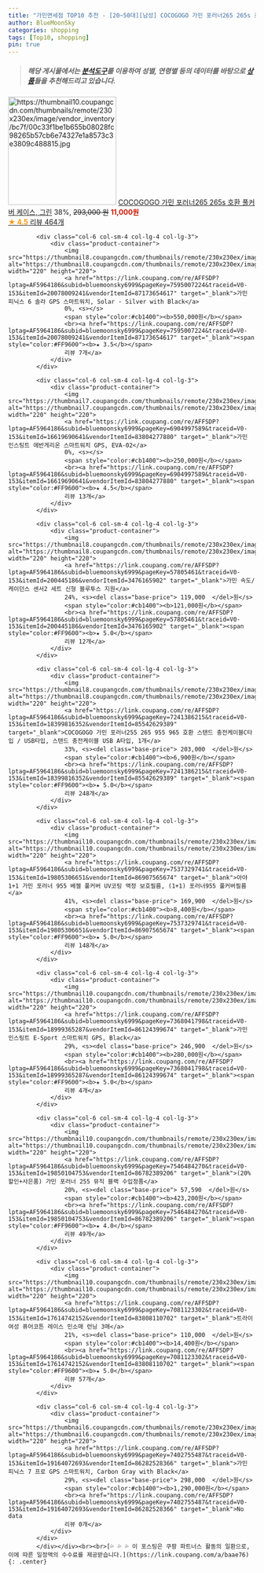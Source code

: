 ```yaml
---
title: "가민면세점 TOP10 추천 - [20~50대][남성] COCOGOGO 가민 포러너265 265s 호환 풀커버 케이스, 그린"
author: BlueMoonSky
categories: shopping
tags: [Top10, shopping]
pin: true
---
```


> ##### 해당 게시물에서는 [**분석도구**](https://itemscout.io/)를 이용하여 **성별**, **연령별** 등의 데이터를 바탕으로 [**상품**](https://link.coupang.com/a/baae76)들을 추천해드리고 있습니다.
<div class="container"><div class="row">
            <div class="col-6 col-sm-4 col-lg-4 col-lg-3">
                <div class="product-container">
                    <img src="https://thumbnail10.coupangcdn.com/thumbnails/remote/230x230ex/image/vendor_inventory/bc7f/00c33f1be1b655b08028fc98265b57cb6e74327e1a8573c3e3809c488815.jpg" alt="https://thumbnail10.coupangcdn.com/thumbnails/remote/230x230ex/image/vendor_inventory/bc7f/00c33f1be1b655b08028fc98265b57cb6e74327e1a8573c3e3809c488815.jpg" width="220" height="220">
                    <a href="https://link.coupang.com/re/AFFSDP?lptag=AF5964186&subid=bluemoonsky6999&pageKey=7242844377&traceid=V0-153&itemId=18407108104&vendorItemId=85549666737" target="_blank">COCOGOGO 가민 포러너265 265s 호환 풀커버 케이스, 그린</a>
                    38%, <s><del class="base-price"> 293,000  </del>원</s> 
                    <span style="color:#cb1400"><b>11,000원</b></span>
                    <br><a href="https://link.coupang.com/re/AFFSDP?lptag=AF5964186&subid=bluemoonsky6999&pageKey=7242844377&traceid=V0-153&itemId=18407108104&vendorItemId=85549666737" target="_blank"><span style="color:#FF9600"><b>★ 4.5</b></span>
                    리뷰 464개</a>
                </div>
            </div>
            
            <div class="col-6 col-sm-4 col-lg-4 col-lg-3">
                <div class="product-container">
                    <img src="https://thumbnail8.coupangcdn.com/thumbnails/remote/230x230ex/image/vendor_inventory/0bde/8ba8328453360fa1e6ad6df96c2fc6032175b459eb1125ce063ff68149b2.png" alt="https://thumbnail8.coupangcdn.com/thumbnails/remote/230x230ex/image/vendor_inventory/0bde/8ba8328453360fa1e6ad6df96c2fc6032175b459eb1125ce063ff68149b2.png" width="220" height="220">
                    <a href="https://link.coupang.com/re/AFFSDP?lptag=AF5964186&subid=bluemoonsky6999&pageKey=7595007224&traceid=V0-153&itemId=20078009241&vendorItemId=87173654617" target="_blank">가민 피닉스 6 솔라 GPS 스마트워치, Solar - Silver with Black</a>
                    0%, <s></s> 
                    <span style="color:#cb1400"><b>550,000원</b></span>
                    <br><a href="https://link.coupang.com/re/AFFSDP?lptag=AF5964186&subid=bluemoonsky6999&pageKey=7595007224&traceid=V0-153&itemId=20078009241&vendorItemId=87173654617" target="_blank"><span style="color:#FF9600"><b>★ 3.5</b></span>
                    리뷰 7개</a>
                </div>
            </div>
            
            <div class="col-6 col-sm-4 col-lg-4 col-lg-3">
                <div class="product-container">
                    <img src="https://thumbnail7.coupangcdn.com/thumbnails/remote/230x230ex/image/vendor_inventory/640b/c5f9ac925a89a3ea6c5defe6fb8b20cdf9487bcc4d9bcd0c07c647a87eb0.jpeg" alt="https://thumbnail7.coupangcdn.com/thumbnails/remote/230x230ex/image/vendor_inventory/640b/c5f9ac925a89a3ea6c5defe6fb8b20cdf9487bcc4d9bcd0c07c647a87eb0.jpeg" width="220" height="220">
                    <a href="https://link.coupang.com/re/AFFSDP?lptag=AF5964186&subid=bluemoonsky6999&pageKey=6904997589&traceid=V0-153&itemId=16619690641&vendorItemId=83804277880" target="_blank">가민 인스팅트 에반게리온 스마트워치 GPS, EVA-02</a>
                    0%, <s></s> 
                    <span style="color:#cb1400"><b>250,000원</b></span>
                    <br><a href="https://link.coupang.com/re/AFFSDP?lptag=AF5964186&subid=bluemoonsky6999&pageKey=6904997589&traceid=V0-153&itemId=16619690641&vendorItemId=83804277880" target="_blank"><span style="color:#FF9600"><b>★ 4.5</b></span>
                    리뷰 13개</a>
                </div>
            </div>
            
            <div class="col-6 col-sm-4 col-lg-4 col-lg-3">
                <div class="product-container">
                    <img src="https://thumbnail8.coupangcdn.com/thumbnails/remote/230x230ex/image/vendor_inventory/454b/aefde7aa8b7d5fa8a0de171d33bb9d7705bbd1ac2f7826b927719ab8797f.jpg" alt="https://thumbnail8.coupangcdn.com/thumbnails/remote/230x230ex/image/vendor_inventory/454b/aefde7aa8b7d5fa8a0de171d33bb9d7705bbd1ac2f7826b927719ab8797f.jpg" width="220" height="220">
                    <a href="https://link.coupang.com/re/AFFSDP?lptag=AF5964186&subid=bluemoonsky6999&pageKey=57805461&traceid=V0-153&itemId=200445186&vendorItemId=3476165902" target="_blank">가민 속도/케이던스 센서2 세트 신형 블루투스 지원</a>
                    24%, <s><del class="base-price"> 119,000  </del>원</s> 
                    <span style="color:#cb1400"><b>121,000원</b></span>
                    <br><a href="https://link.coupang.com/re/AFFSDP?lptag=AF5964186&subid=bluemoonsky6999&pageKey=57805461&traceid=V0-153&itemId=200445186&vendorItemId=3476165902" target="_blank"><span style="color:#FF9600"><b>★ 5.0</b></span>
                    리뷰 12개</a>
                </div>
            </div>
            
            <div class="col-6 col-sm-4 col-lg-4 col-lg-3">
                <div class="product-container">
                    <img src="https://thumbnail8.coupangcdn.com/thumbnails/remote/230x230ex/image/vendor_inventory/3887/45af0de7dde923f793e05a77e7534ae10462677dcf8645f26d09a9e12748.jpg" alt="https://thumbnail8.coupangcdn.com/thumbnails/remote/230x230ex/image/vendor_inventory/3887/45af0de7dde923f793e05a77e7534ae10462677dcf8645f26d09a9e12748.jpg" width="220" height="220">
                    <a href="https://link.coupang.com/re/AFFSDP?lptag=AF5964186&subid=bluemoonsky6999&pageKey=7241386215&traceid=V0-153&itemId=18399816352&vendorItemId=85542629389" target="_blank">COCOGOGO 가민 포러너255 265 955 965 호환 스탠드 충전케이블C타입 / USB타입, 스탠드 충전케이블 USB A타입, 1개</a>
                    33%, <s><del class="base-price"> 203,000  </del>원</s> 
                    <span style="color:#cb1400"><b>6,900원</b></span>
                    <br><a href="https://link.coupang.com/re/AFFSDP?lptag=AF5964186&subid=bluemoonsky6999&pageKey=7241386215&traceid=V0-153&itemId=18399816352&vendorItemId=85542629389" target="_blank"><span style="color:#FF9600"><b>★ 5.0</b></span>
                    리뷰 248개</a>
                </div>
            </div>
            
            <div class="col-6 col-sm-4 col-lg-4 col-lg-3">
                <div class="product-container">
                    <img src="https://thumbnail10.coupangcdn.com/thumbnails/remote/230x230ex/image/vendor_inventory/eefe/46821190a85dea1e31e1bf81783ce14f3f1143361341e1d9a88fe7e6abc5.png" alt="https://thumbnail10.coupangcdn.com/thumbnails/remote/230x230ex/image/vendor_inventory/eefe/46821190a85dea1e31e1bf81783ce14f3f1143361341e1d9a88fe7e6abc5.png" width="220" height="220">
                    <a href="https://link.coupang.com/re/AFFSDP?lptag=AF5964186&subid=bluemoonsky6999&pageKey=7537329741&traceid=V0-153&itemId=19805306651&vendorItemId=86907565674" target="_blank">아야 1+1 가민 포러너 955 베젤 풀커버 UV코팅 액정 보호필름, (1+1) 포러너955 풀커버필름</a>
                    41%, <s><del class="base-price"> 169,900  </del>원</s> 
                    <span style="color:#cb1400"><b>8,400원</b></span>
                    <br><a href="https://link.coupang.com/re/AFFSDP?lptag=AF5964186&subid=bluemoonsky6999&pageKey=7537329741&traceid=V0-153&itemId=19805306651&vendorItemId=86907565674" target="_blank"><span style="color:#FF9600"><b>★ 5.0</b></span>
                    리뷰 148개</a>
                </div>
            </div>
            
            <div class="col-6 col-sm-4 col-lg-4 col-lg-3">
                <div class="product-container">
                    <img src="https://thumbnail10.coupangcdn.com/thumbnails/remote/230x230ex/image/vendor_inventory/fe0a/0041a0d00694d6efd8736b3e3178f2a6f0ed969c7f8110f546c38137e2cf.JPG" alt="https://thumbnail10.coupangcdn.com/thumbnails/remote/230x230ex/image/vendor_inventory/fe0a/0041a0d00694d6efd8736b3e3178f2a6f0ed969c7f8110f546c38137e2cf.JPG" width="220" height="220">
                    <a href="https://link.coupang.com/re/AFFSDP?lptag=AF5964186&subid=bluemoonsky6999&pageKey=7368041798&traceid=V0-153&itemId=18999365287&vendorItemId=86124399674" target="_blank">가민 인스팅트 E-Sport 스마트워치 GPS, Black</a>
                    29%, <s><del class="base-price"> 246,900  </del>원</s> 
                    <span style="color:#cb1400"><b>280,000원</b></span>
                    <br><a href="https://link.coupang.com/re/AFFSDP?lptag=AF5964186&subid=bluemoonsky6999&pageKey=7368041798&traceid=V0-153&itemId=18999365287&vendorItemId=86124399674" target="_blank"><span style="color:#FF9600"><b>★ 5.0</b></span>
                    리뷰 4개</a>
                </div>
            </div>
            
            <div class="col-6 col-sm-4 col-lg-4 col-lg-3">
                <div class="product-container">
                    <img src="https://thumbnail10.coupangcdn.com/thumbnails/remote/230x230ex/image/vendor_inventory/577d/f7a212b5cdff0060329e340b590dc6369f0aaec697ea87613d224c4d3ccf.jpg" alt="https://thumbnail10.coupangcdn.com/thumbnails/remote/230x230ex/image/vendor_inventory/577d/f7a212b5cdff0060329e340b590dc6369f0aaec697ea87613d224c4d3ccf.jpg" width="220" height="220">
                    <a href="https://link.coupang.com/re/AFFSDP?lptag=AF5964186&subid=bluemoonsky6999&pageKey=7546484270&traceid=V0-153&itemId=19850104753&vendorItemId=86782389206" target="_blank">(20%할인+사은품) 가민 포러너 255 뮤직 블랙 수입정품</a>
                    20%, <s><del class="base-price"> 57,590  </del>원</s> 
                    <span style="color:#cb1400"><b>423,200원</b></span>
                    <br><a href="https://link.coupang.com/re/AFFSDP?lptag=AF5964186&subid=bluemoonsky6999&pageKey=7546484270&traceid=V0-153&itemId=19850104753&vendorItemId=86782389206" target="_blank"><span style="color:#FF9600"><b>★ 4.0</b></span>
                    리뷰 49개</a>
                </div>
            </div>
            
            <div class="col-6 col-sm-4 col-lg-4 col-lg-3">
                <div class="product-container">
                    <img src="https://thumbnail10.coupangcdn.com/thumbnails/remote/230x230ex/image/vendor_inventory/b1e3/154f7fe68ef58b6ab184110ec6400337b6a2c6195cf2b1d4e22026b4e2ff.jpg" alt="https://thumbnail10.coupangcdn.com/thumbnails/remote/230x230ex/image/vendor_inventory/b1e3/154f7fe68ef58b6ab184110ec6400337b6a2c6195cf2b1d4e22026b4e2ff.jpg" width="220" height="220">
                    <a href="https://link.coupang.com/re/AFFSDP?lptag=AF5964186&subid=bluemoonsky6999&pageKey=7081123302&traceid=V0-153&itemId=17614742152&vendorItemId=83808110702" target="_blank">트라이 여성 퓨어코튼 레이스 민소매 런닝 3매</a>
                    21%, <s><del class="base-price"> 110,000  </del>원</s> 
                    <span style="color:#cb1400"><b>14,400원</b></span>
                    <br><a href="https://link.coupang.com/re/AFFSDP?lptag=AF5964186&subid=bluemoonsky6999&pageKey=7081123302&traceid=V0-153&itemId=17614742152&vendorItemId=83808110702" target="_blank"><span style="color:#FF9600"><b>★ 5.0</b></span>
                    리뷰 57개</a>
                </div>
            </div>
            
            <div class="col-6 col-sm-4 col-lg-4 col-lg-3">
                <div class="product-container">
                    <img src="https://thumbnail6.coupangcdn.com/thumbnails/remote/230x230ex/image/vendor_inventory/2354/e4446b8cf02120beba29586bc141bf1e06d82d49cb543db46d8f02ccb72a.png" alt="https://thumbnail6.coupangcdn.com/thumbnails/remote/230x230ex/image/vendor_inventory/2354/e4446b8cf02120beba29586bc141bf1e06d82d49cb543db46d8f02ccb72a.png" width="220" height="220">
                    <a href="https://link.coupang.com/re/AFFSDP?lptag=AF5964186&subid=bluemoonsky6999&pageKey=7402755487&traceid=V0-153&itemId=19164072693&vendorItemId=86282528366" target="_blank">가민 피닉스 7 프로 GPS 스마트워치, Carbon Gray with Black</a>
                    29%, <s><del class="base-price"> 298,000  </del>원</s> 
                    <span style="color:#cb1400"><b>1,290,000원</b></span>
                    <br><a href="https://link.coupang.com/re/AFFSDP?lptag=AF5964186&subid=bluemoonsky6999&pageKey=7402755487&traceid=V0-153&itemId=19164072693&vendorItemId=86282528366" target="_blank">No data
                    리뷰 0개</a>
                </div>
            </div>
            </div></div><br><br>[💦 💦 💦 이 포스팅은 쿠팡 파트너스 활동의 일환으로, 이에 따른 일정액의 수수료를 제공받습니다.](https://link.coupang.com/a/baae76){: .center}